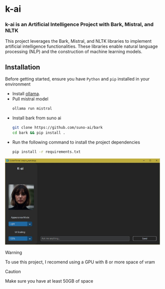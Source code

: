 # k-ai
### k-ai is an Artificial Intelligence Project with Bark, Mistral, and NLTK

This project leverages the Bark, Mistral, and NLTK libraries to implement artificial intelligence functionalities. These libraries enable natural language processing (NLP) and the construction of machine learning models.

## Installation

Before getting started, ensure you have `Python` and `pip` installed in your environment
- Install [ollama]([https://duckduckgo.com](https://ollama.com/download)).
- Pull mistral model 
  ```bash
  ollama run mistral
  ```
- Install bark from suno ai
  ```bash
  git clone https://github.com/suno-ai/bark
  cd bark && pip install . 
  ```
- Run the following command to install the project dependencies
  ```bash
  pip install -r requirements.txt
  ```

![Texto Alternativo](images/example.png)

> [!WARNING]
> To use this project, I recomend using a GPU with 8 or more space of vram

> [!CAUTION]
> Make sure you have at least 50GB of space
